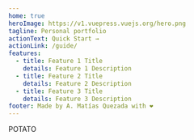 ```yaml
---
home: true
heroImage: https://v1.vuepress.vuejs.org/hero.png
tagline: Personal portfolio
actionText: Quick Start →
actionLink: /guide/
features:
  - title: Feature 1 Title
    details: Feature 1 Description
  - title: Feature 2 Title
    details: Feature 2 Description
  - title: Feature 3 Title
    details: Feature 3 Description
footer: Made by A. Matías Quezada with ❤️
---
```


POTATO
